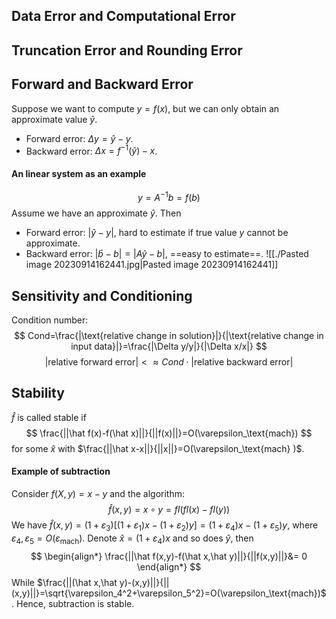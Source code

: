 ## Data Error and Computational Error 
## Truncation Error and Rounding Error
## Forward and Backward Error
Suppose we want to compute $y=f(x)$, but we can only obtain an approximate value $\hat y$.
- Forward error: $\Delta y = \hat y-y$.
- Backward error: $\Delta x = f^{-1}(\hat y)-x$.
#### An linear system as an example

$$
y=A^{-1}b=f(b)
$$
Assume we have an approximate $\hat y$. Then
- Forward error: $|\hat y-y|$, hard to estimate if true value $y$ cannot be approximate.
- Backward error: $|\hat b-b|=|A\hat y-b|$, ==easy to estimate==. 
![[./Pasted image 20230914162441.jpg|Pasted image 20230914162441]]
## Sensitivity and Conditioning 
Condition number:
$$
Cond=\frac{|\text{relative change in solution}|}{|\text{relative change in input data}|}=\frac{|\Delta y/y|}{|\Delta x/x|}
$$
$$
|\text{relative forward error}|<\approx Cond\cdot|\text{relative backward error}|
$$
## Stability
$\hat f$ is called stable if 
$$
\frac{||\hat f(x)-f(\hat x)||}{||f(x)||}=O(\varepsilon_\text{mach})
$$
for some $\hat x$ with $\frac{||\hat x-x||}{||x||}=O(\varepsilon_\text{mach} )$.
#### Example of subtraction 
Consider $f(X,y)=x-y$ and the algorithm:
$$
\hat f(x,y)=x\circ y=fl(fl(x)-fl(y))
$$
We have $\hat f(x,y)=(1+\varepsilon_3)[(1+\varepsilon_1)x-(1+\varepsilon_{2})y]=(1+\varepsilon_4)x-(1+\varepsilon_5)y$, where $\varepsilon_{4}, \varepsilon_{5}=O(\varepsilon_\text{mach})$.
Denote $\hat x=(1+\varepsilon_{4})x$ and so does $\hat y$, then
$$
\begin{align*}
\frac{||\hat f(x,y)-f(\hat x,\hat y)||}{||f(x,y)||}&= 0
\end{align*}
$$
While $\frac{||(\hat x,\hat y)-(x,y)||}{||(x,y)||}=\sqrt{\varepsilon_4^2+\varepsilon_5^2}=O(\varepsilon_\text{mach})$. Hence, subtraction is stable. 